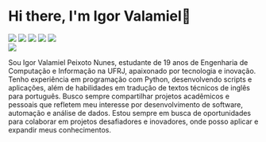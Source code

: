 <h1>Hi there, I'm Igor Valamiel👋</h1>

<div>
  <img src="https://img.shields.io/badge/Python-3776AB?style=for-the-badge&logo=python&logoColor=white"/>
  <img src="https://img.shields.io/badge/HTML-239120?style=for-the-badge&logo=html5&logoColor=white"/>
  <img src="https://img.shields.io/badge/CSS-239120?&style=for-the-badge&logo=css3&logoColor=white"/>
  <img src="https://img.shields.io/badge/JavaScript-F7DF1E?style=for-the-badge&logo=javascript&logoColor=black"/>
  <img src="https://img.shields.io/badge/c++-%2300599C.svg?style=for-the-badge&logo=c%2B%2B&logoColor=whit"/>
</div>
<div>
  <img src="	https://github-readme-stats.vercel.app/api/top-langs/?username={igorvalamiel}&theme=blue-green"/>
</div>

<div>
  <p>
    Sou Igor Valamiel Peixoto Nunes, estudante de 19 anos de Engenharia de Computação e Informação na UFRJ, apaixonado por tecnologia e inovação. Tenho experiência em programação com Python, desenvolvendo scripts e aplicações, além de habilidades em tradução de textos técnicos de inglês para português. Busco sempre compartilhar projetos acadêmicos e pessoais que refletem meu interesse por desenvolvimento de software, automação e análise de dados. Estou sempre em busca de oportunidades para colaborar em projetos desafiadores e inovadores, onde posso aplicar e expandir meus conhecimentos.
  </p>
</div>
